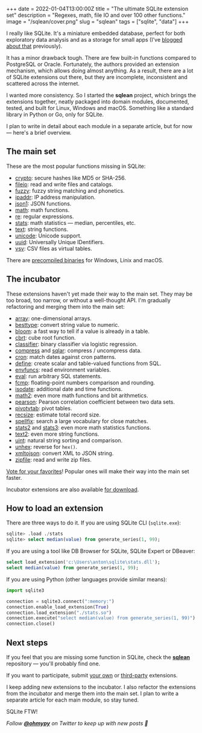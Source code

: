 +++
date = 2022-01-04T13:00:00Z
title = "The ultimate SQLite extension set"
description = "Regexes, math, file IO and over 100 other functions."
image = "/sqlean/cover.png"
slug = "sqlean"
tags = ["sqlite", "data"]
+++

I really like SQLite. It's a miniature embedded database, perfect for both exploratory data analysis and as a storage for small apps (I've [blogged about that](/sqlite-is-not-a-toy-database/) previously).

It has a minor drawback tough. There are few built-in functions compared to PostgreSQL or Oracle. Fortunately, the authors provided an extension mechanism, which allows doing almost anything. As a result, there are a lot of SQLite extensions out there, but they are incomplete, inconsistent and scattered across the internet.

I wanted more consistency. So I started the **sqlean** project, which brings the extensions together, neatly packaged into domain modules, documented, tested, and built for Linux, Windows and macOS. Something like a standard library in Python or Go, only for SQLite.

I plan to write in detail about each module in a separate article, but for now — here's a brief overview.

## The main set

These are the most popular functions missing in SQLite:

-   [crypto](docs/crypto.md): secure hashes like MD5 or SHA-256.
-   [fileio](docs/fileio.md): read and write files and catalogs.
-   [fuzzy](docs/fuzzy.md): fuzzy string matching and phonetics.
-   [ipaddr](docs/ipaddr.md): IP address manipulation.
-   [json1](docs/json1.md): JSON functions.
-   [math](docs/math.md): math functions.
-   [re](docs/re.md): regular expressions.
-   [stats](docs/stats.md): math statistics — median, percentiles, etc.
-   [text](docs/text.md): string functions.
-   [unicode](docs/unicode.md): Unicode support.
-   [uuid](docs/uuid.md): Universally Unique IDentifiers.
-   [vsv](docs/vsv.md): CSV files as virtual tables.

There are [precompiled binaries](https://github.com/nalgeon/sqlean/releases/latest) for Windows, Linix and macOS.

## The incubator

These extensions haven't yet made their way to the main set. They may be too broad, too narrow, or without a well-thought API. I'm gradually refactoring and merging them into the main set:

-   [array](https://github.com/nalgeon/sqlean/issues/27#issuecomment-1004109889): one-dimensional arrays.
-   [besttype](https://github.com/nalgeon/sqlean/issues/27#issuecomment-999732640): convert string value to numeric.
-   [bloom](https://github.com/nalgeon/sqlean/issues/27#issuecomment-1002267134): a fast way to tell if a value is already in a table.
-   [cbrt](https://github.com/nalgeon/sqlean/issues/27#issuecomment-996605444): cube root function.
-   [classifier](https://github.com/nalgeon/sqlean/issues/27#issuecomment-1001239676): binary classifier via logistic regression.
-   [compress](https://github.com/nalgeon/sqlean/issues/27#issuecomment-1000937999) and [sqlar](https://github.com/nalgeon/sqlean/issues/27#issuecomment-1000938046): compress / uncompress data.
-   [cron](https://github.com/nalgeon/sqlean/issues/27#issuecomment-997427979): match dates against cron patterns.
-   [define](https://github.com/nalgeon/sqlean/issues/27#issuecomment-1004347222): create scalar and table-valued functions from SQL.
-   [envfuncs](https://github.com/nalgeon/sqlean/issues/27#issuecomment-997423609): read environment variables.
-   [eval](https://github.com/nalgeon/sqlean/issues/27#issuecomment-996432840): run arbitrary SQL statements.
-   [fcmp](https://github.com/nalgeon/sqlean/issues/27#issuecomment-997482625): floating-point numbers comparison and rounding.
-   [isodate](https://github.com/nalgeon/sqlean/issues/27#issuecomment-998138191): additional date and time functions.
-   [math2](https://github.com/nalgeon/sqlean/issues/27#issuecomment-999128539): even more math functions and bit arithmetics.
-   [pearson](https://github.com/nalgeon/sqlean/issues/27#issuecomment-997417836): Pearson correlation coefficient between two data sets.
-   [pivotvtab](https://github.com/nalgeon/sqlean/issues/27#issuecomment-997052157): pivot tables.
-   [recsize](https://github.com/nalgeon/sqlean/issues/27#issuecomment-999732907): estimate total record size.
-   [spellfix](https://github.com/nalgeon/sqlean/issues/27#issuecomment-1002297477): search a large vocabulary for close matches.
-   [stats2](https://github.com/nalgeon/sqlean/issues/27#issuecomment-1000902666) and [stats3](https://github.com/nalgeon/sqlean/issues/27#issuecomment-1002703581): even more math statistics functions.
-   [text2](https://github.com/nalgeon/sqlean/issues/27#issuecomment-1003105288): even more string functions.
-   [uint](https://github.com/nalgeon/sqlean/issues/27#issuecomment-1001232670): natural string sorting and comparison.
-   [unhex](https://github.com/nalgeon/sqlean/issues/27#issuecomment-997432989): reverse for `hex()`.
-   [xmltojson](https://github.com/nalgeon/sqlean/issues/27#issuecomment-997018486): convert XML to JSON string.
-   [zipfile](https://github.com/nalgeon/sqlean/issues/27#issuecomment-1001190336): read and write zip files.

[Vote for your favorites](https://github.com/nalgeon/sqlean/issues/27)! Popular ones will make their way into the main set faster.

Incubator extensions are also available [for download](https://github.com/nalgeon/sqlean/releases/tag/incubator).

## How to load an extension

There are three ways to do it. If you are using SQLite CLI (`sqlite.exe`):

```sql
sqlite> .load ./stats
sqlite> select median(value) from generate_series(1, 99);
```

If you are using a tool like DB Browser for SQLite, SQLite Expert or DBeaver:

```sql
select load_extension('c:\Users\anton\sqlite\stats.dll');
select median(value) from generate_series(1, 99);
```

If you are using Python (other languages provide similar means):

```python
import sqlite3

connection = sqlite3.connect(":memory:")
connection.enable_load_extension(True)
connection.load_extension("./stats.so")
connection.execute("select median(value) from generate_series(1, 99)")
connection.close()
```

## Next steps

If you feel that you are missing some function in SQLite, check the [**sqlean**](https://github.com/nalgeon/sqlean) repository — you'll probably find one.

If you want to participate, submit [your own](https://github.com/nalgeon/sqlean/blob/incubator/docs/submit.md) or [third-party](https://github.com/nalgeon/sqlean/blob/incubator/docs/external.md) extensions.

I keep adding new extensions to the incubator. I also refactor the extensions from the incubator and merge them into the main set. I plan to write a separate article for each main module, so stay tuned.

SQLite FTW!

_Follow **[@ohmypy](https://twitter.com/ohmypy)** on Twitter to keep up with new posts 🚀_
